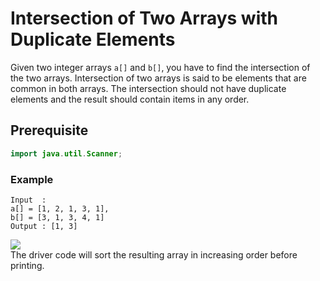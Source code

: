 # Intersection of Two Arrays with Duplicate Elements
Given two integer arrays `a[]` and `b[]`, you have to find the intersection of the two arrays. Intersection of two arrays is said to be elements that are common in both arrays. The intersection should not have duplicate elements and the result should contain items in any order.
## Prerequisite
```java
import java.util.Scanner;
```
### Example
```
Input  :
a[] = [1, 2, 1, 3, 1],
b[] = [3, 1, 3, 4, 1]
Output : [1, 3]
```
![](https://img.shields.io/badge/Note-red) <br>
The driver code will sort the resulting array in increasing order before printing.